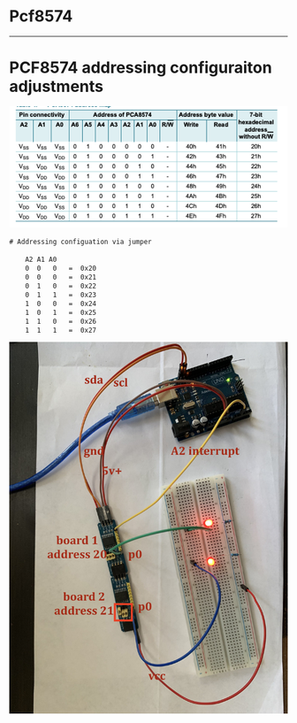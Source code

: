 # Pcf8574

---

# PCF8574 addressing configuraiton adjustments

![img](https://github.com/adarshkumarsingh83/arduino/blob/master/APPLICATION/Pcf8574_chain_example/pca8574%20addressing%20configuration.png)
```
# Addressing configuation via jumper 

	A2 A1 A0
	0  0   0   =  0x20
	0  0   0   =  0x21
    0  1   0   =  0x22
    0  1   1   =  0x23
    1  0   0   =  0x24
    1  0   1   =  0x25
    1  1   0   =  0x26
    1  1   1   =  0x27
```

![img](https://github.com/adarshkumarsingh83/arduino/blob/master/APPLICATION/Pcf8574_chain_example/poc.jpg)
